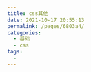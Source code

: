 ```yaml
---
title: css其他
date: 2021-10-17 20:55:13
permalink: /pages/6803a4/
categories:
  - 基础
  - css
tags:
  -
---
```

